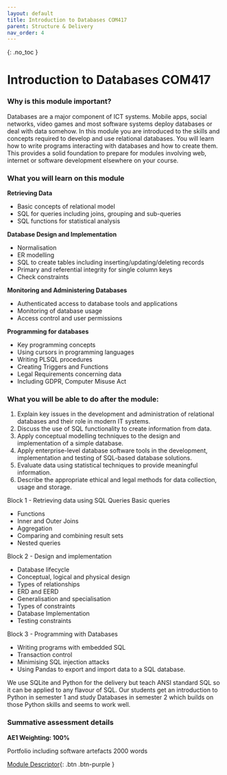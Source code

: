 ```yaml
---
layout: default
title: Introduction to Databases COM417
parent: Structure & Delivery
nav_order: 4
---
```


{: .no_toc }


# Introduction to Databases COM417

### Why is this module important?

Databases are a major component of ICT systems. Mobile apps, social networks, video games and most software systems deploy databases or deal with data somehow. In this module you are introduced to the skills and concepts required to develop and use relational databases. You will learn how to write programs interacting with databases and how to create them. This provides a solid foundation to prepare for modules involving web, internet or software development elsewhere on your course.

### What you will learn on this module

**Retrieving Data**

* Basic concepts of relational model
* SQL for queries including joins, grouping and sub-queries
* SQL functions for statistical analysis 

**Database Design and Implementation**

* Normalisation
* ER modelling
* SQL to create tables including inserting/updating/deleting records
* Primary and referential integrity for single column keys
* Check constraints

**Monitoring and Administering Databases**

* Authenticated access to database tools and applications
* Monitoring of database usage
* Access control and user permissions

**Programming for databases**

* Key programming concepts
* Using cursors in programming languages
* Writing PLSQL procedures
* Creating Triggers and Functions
* Legal Requirements concerning data
* Including GDPR, Computer Misuse Act


### What you will be able to do after the module:

1.	Explain key issues in the development and administration of relational databases and their role in modern IT systems. 
2.	Discuss the use of SQL functionality to create information from data. 
3.	Apply conceptual modelling techniques to the design and implementation of a simple database.
4.	Apply enterprise-level database software tools in the development, implementation and testing of SQL-based database solutions.
5.	Evaluate data using statistical techniques to provide meaningful information.
6.	Describe the appropriate ethical and legal methods for data collection, usage and storage.

Block 1 - Retrieving data using SQL Queries
Basic queries

* Functions
* Inner and Outer Joins
* Aggregation
* Comparing and combining result sets
* Nested queries

Block 2 - Design and implementation

* Database lifecycle
* Conceptual, logical and physical design
* Types of relationships
* ERD and EERD
* Generalisation and specialisation
* Types of constraints
* Database Implementation
* Testing constraints

Block 3 - Programming with Databases

* Writing programs with embedded SQL
* Transaction control
* Minimising SQL injection attacks
* Using Pandas to export and import data to a SQL database.


We use SQLite and Python for the delivery but teach ANSI standard SQL so it can be applied to any flavour of SQL. Our students get an introduction to Python in semester 1 and study Databases in semester 2 which builds on those Python skills and seems to work well.


### Summative assessment details

**AE1 Weighting: 100%**

Portfolio including software artefacts 2000 words

[Module Descriptor](){: .btn .btn-purple }




